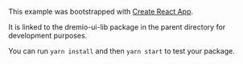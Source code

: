 This example was bootstrapped with [Create React App](https://github.com/facebook/create-react-app).

It is linked to the dremio-ui-lib package in the parent directory for development purposes.

You can run `yarn install` and then `yarn start` to test your package.
